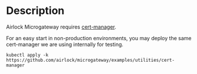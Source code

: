 # Description
Airlock Microgateway requires [cert-manager](https://cert-manager.io/).

For an easy start in non-production environments, you may deploy the same cert-manager we are using internally for testing.

```
kubectl apply -k https://github.com/airlock/microgateway/examples/utilities/cert-manager
```
